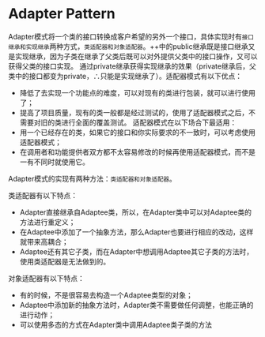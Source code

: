 # Adapter Pattern
Adapter模式将一个类的接口转换成客户希望的另外一个接口，具体实现时有`接口继承和实现继承`两种方式，`类适配器和对象适配器`。++中的public继承既是接口继承又是实现继承，因为子类在继承了父类后既可以对外提供父类中的接口操作，又可以获得父类的接口实现。
通过private继承获得实现继承的效果（private继承后，父类中的接口都变为private，∴只能是实现继承了）。适配器模式有以下优点：
- 降低了去实现一个功能点的难度，可以对现有的类进行包装，就可以进行使用了；
- 提高了项目质量，现有的类一般都是经过测试的，使用了适配器模式之后，不需要对旧的类进行全面的覆盖测试。
适配器模式在以下场合下最适用：
- 用一个已经存在的类，如果它的接口和你实际要求的不一致时，可以考虑使用适配器模式；
- 在调用者和功能提供者双方都不太容易修改的时候再使用适配器模式，而不是一有不同时就使用它。

Adapter模式的实现有两种方法：`类适配器和对象适配器`。

类适配器有以下特点：
- Adapter直接继承自Adaptee类，所以，在Adapter类中可以对Adaptee类的方法进行重定义；
- 在Adaptee中添加了一个抽象方法，那么Adapter也要进行相应的改动，这样就带来高耦合；
- Adaptee还有其它子类，而在Adapter中想调用Adaptee其它子类的方法时，使用类适配器是无法做到的。

对象适配器有以下特点：
- 有的时候，不是很容易去构造一个Adaptee类型的对象；
- Adaptee中添加新的抽象方法时，Adapter类不需要做任何调整，也能正确的进行动作；
- 可以使用多态的方式在Adapter类中调用Adaptee类子类的方法
